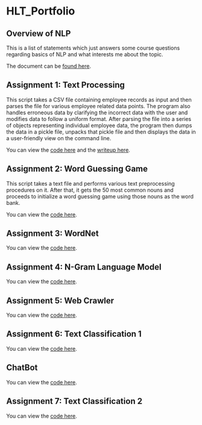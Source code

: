 # HLT_Portfolio

## Overview of NLP

This is a list of statements which just answers some course questions regarding basics of NLP and what interests me about the topic.

The document can be [found here](./Overview%20of%20NLP/Overview_of_NLP.pdf).

## Assignment 1: Text Processing

This script takes a CSV file containing employee records as input and then parses the file for various employee related data points. The program also handles erroneous data by clarifying the incorrect data with the user and modifies data to follow a uniform format. After parsing the file into a series of objects representing individual employee data, the program then dumps the data in a pickle file, unpacks that pickle file and then displays the data in a user-friendly view on the command line.

You can view the [code here](./HW1/HW1_sxr180064.py) and the [writeup here](./HW1/HW1_sxr180064_overview.pdf).

## Assignment 2: Word Guessing Game

This script takes a text file and performs various text preprocessing procedures on it. After that, it gets the 50 most common nouns and proceeds to initialize a word guessing game using those nouns as the word bank.

You can view the [code here](./HW2/HW2_SXR180064.py).

## Assignment 3: WordNet ##

You can view the [code here](./HW3/HW3_SXR180064.py).

## Assignment 4: N-Gram Language Model ##

You can view the [code here](./HW4).

## Assignment 5: Web Crawler ##

You can view the [code here](./HW5/HW5_SXR180064.py).

## Assignment 6: Text Classification 1 ##

You can view the [code here](./HW6/HW6_SXR180064.py).

## ChatBot ##

You can view the [code here](./Chatbot/Chatbot.py).

## Assignment 7: Text Classification 2 ##

You can view the [code here](./HW7).
